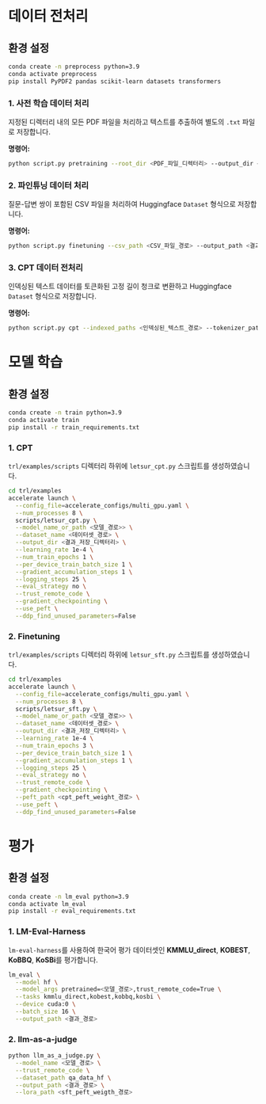# 데이터 전처리

## 환경 설정 

```bash
conda create -n preprocess python=3.9
conda activate preprocess
pip install PyPDF2 pandas scikit-learn datasets transformers
```

### 1. 사전 학습 데이터 처리

지정된 디렉터리 내의 모든 PDF 파일을 처리하고 텍스트를 추출하여 별도의 `.txt` 파일로 저장합니다.

**명령어:**

```bash
python script.py pretraining --root_dir <PDF_파일_디렉터리> --output_dir <결과_저장_디렉터리>
```

### 2. 파인튜닝 데이터 처리

질문-답변 쌍이 포함된 CSV 파일을 처리하여 Huggingface `Dataset` 형식으로 저장합니다.

**명령어:**

```bash
python script.py finetuning --csv_path <CSV_파일_경로> --output_path <결과_저장_디렉터리>
```

### 3. CPT 데이터 전처리

인덱싱된 텍스트 데이터를 토큰화된 고정 길이 청크로 변환하고 Huggingface `Dataset` 형식으로 저장합니다.

**명령어:**

```bash
python script.py cpt --indexed_paths <인덱싱된_텍스트_경로> --tokenizer_path <토크나이저_경로> --output_path <결과_저장_디렉터리>
```

# 모델 학습

## 환경 설정 

```bash
conda create -n train python=3.9
conda activate train
pip install -r train_requirements.txt
```

### 1. CPT
`trl/examples/scripts` 디렉터리 하위에 `letsur_cpt.py` 스크립트를 생성하였습니다.

```bash
cd trl/examples
accelerate launch \
  --config_file=accelerate_configs/multi_gpu.yaml \
  --num_processes 8 \
  scripts/letsur_cpt.py \
  --model_name_or_path <모델_경로>> \
  --dataset_name <데이터셋_경로> \
  --output_dir <결과_저장_디렉터리> \
  --learning_rate 1e-4 \
  --num_train_epochs 1 \
  --per_device_train_batch_size 1 \
  --gradient_accumulation_steps 1 \
  --logging_steps 25 \
  --eval_strategy no \
  --trust_remote_code \
  --gradient_checkpointing \
  --use_peft \
  --ddp_find_unused_parameters=False
```

### 2. Finetuning
`trl/examples/scripts` 디렉터리 하위에 `letsur_sft.py` 스크립트를 생성하였습니다.

```bash
cd trl/examples
accelerate launch \
  --config_file=accelerate_configs/multi_gpu.yaml \
  --num_processes 8 \
  scripts/letsur_sft.py \
  --model_name_or_path <모델_경로>> \
  --dataset_name <데이터셋_경로> \
  --output_dir <결과_저장_디렉터리> \
  --learning_rate 1e-4 \
  --num_train_epochs 3 \
  --per_device_train_batch_size 1 \
  --gradient_accumulation_steps 1 \
  --logging_steps 25 \
  --eval_strategy no \
  --trust_remote_code \
  --gradient_checkpointing \
  --peft_path <cpt_peft_weight_경로> \
  --use_peft \
  --ddp_find_unused_parameters=False
```

# 평가

## 환경 설정 

```bash
conda create -n lm_eval python=3.9
conda activate lm_eval
pip install -r eval_requirements.txt
```

### 1. LM-Eval-Harness

`lm-eval-harness`를 사용하여 한국어 평가 데이터셋인 **KMMLU_direct**, **KOBEST**, **KoBBQ**, **KoSBi**를 평가합니다.

```bash
lm_eval \
  --model hf \
  --model_args pretrained=<모델_경로>,trust_remote_code=True \
  --tasks kmmlu_direct,kobest,kobbq,kosbi \
  --device cuda:0 \
  --batch_size 16 \
  --output_path <결과_경로>
```

### 2. llm-as-a-judge

```bash
python llm_as_a_judge.py \
  --model_name <모델_경로> \
  --trust_remote_code \
  --dataset_path qa_data_hf \
  --output_path <결과_경로> \
  --lora_path <sft_peft_weigth_경로>
```
